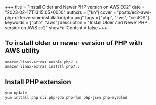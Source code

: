 +++
title = "Install Older and Newer PHP version on AWS EC2"
date = "2023-02-17T13:15:05+0000"
authors = ["kn"]
cover = "posts/ec2-aws-php-differversion-installation/php.png"
tags = ["php", "aws", "centOS"]
keywords = ["php", "aws"]
description = "Install Older And Newer PHP version on AWS ec2"
showFullContent = false
+++

## To install older or newer version of PHP with AWS utility

```bash
amazon-linux-extras enable php7.1
amazon-linux-extras install php7.1
```

## Install PHP extension
```bash
yum update
yum install php-cli php-pdo php-fpm php-json php-mysqlnd
```